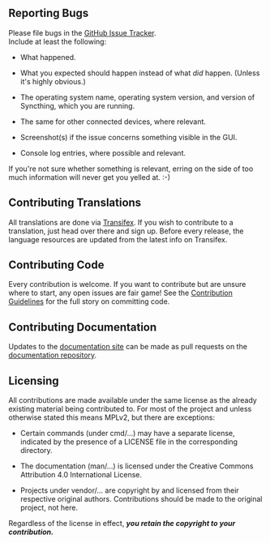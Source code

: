 ## Reporting Bugs

Please file bugs in the [GitHub Issue Tracker][issue tracker].  
Include at least the following:

* What happened.

* What you expected should happen instead of what *did* happen. 
  (Unless it's highly obvious.)

* The operating system name, operating system version, 
  and version of Syncthing, which you are running.

* The same for other connected devices, where relevant.

* Screenshot(s) if the issue concerns something visible in the GUI.

* Console log entries, where possible and relevant.

If you're not sure whether something is relevant, erring on the side of
too much information will never get you yelled at. :-)

## Contributing Translations

All translations are done via [Transifex][transifex]. 
If you wish to contribute to a translation, just head over there and sign up.
Before every release, the language resources are updated from the latest info 
on Transifex.

## Contributing Code

Every contribution is welcome. 
If you want to contribute but are unsure where to start, 
any open issues are fair game! 
See the [Contribution Guidelines][contributing] 
for the full story on committing code.

## Contributing Documentation

Updates to the [documentation site][documentation]
can be made as pull requests on the [documentation repository][docs repo].

## Licensing

All contributions are made available under the same license as 
the already existing material being contributed to. 
For most of the project and unless otherwise stated this means MPLv2, 
but there are exceptions:

* Certain commands (under cmd/...) may have a separate license, indicated by
  the presence of a LICENSE file in the corresponding directory.

* The documentation (man/...) is licensed under the Creative Commons
  Attribution 4.0 International License.

* Projects under vendor/... are copyright by and licensed from their
  respective original authors. Contributions should be made to the original
  project, not here.

Regardless of the license in effect, ___you retain the copyright to your
contribution.___

[issue tracker]: https://github.com/syncthing/syncthing/issues
[transifex]:     https://www.transifex.com/projects/p/syncthing/
[contributing]:  https://docs.syncthing.net/dev/contributing.html
[documentation]: https://docs.syncthing.net/
[docs repo]:     https://github.com/syncthing/docs